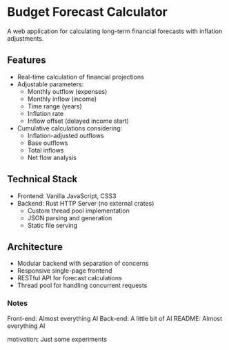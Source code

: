 # Budget Forecast Calculator

A web application for calculating long-term financial forecasts with inflation adjustments.

## Features

- Real-time calculation of financial projections
- Adjustable parameters:
  - Monthly outflow (expenses)
  - Monthly inflow (income)
  - Time range (years)
  - Inflation rate
  - Inflow offset (delayed income start)
- Cumulative calculations considering:
  - Inflation-adjusted outflows
  - Base outflows
  - Total inflows
  - Net flow analysis

## Technical Stack

- Frontend: Vanilla JavaScript, CSS3
- Backend: Rust HTTP Server (no external crates)
  - Custom thread pool implementation
  - JSON parsing and generation
  - Static file serving

## Architecture

- Modular backend with separation of concerns
- Responsive single-page frontend
- RESTful API for forecast calculations
- Thread pool for handling concurrent requests

### Notes

Front-end: Almost everything AI
Back-end: A little bit of AI
README: Almost everything AI

motivation: Just some experiments